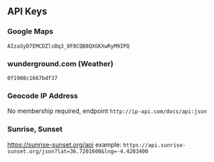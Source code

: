 ## API Keys

### Google Maps
`AIzaSyD7EMCDZlsBq3_0F8CQB8QXGKXwRyM9IPQ`

### wunderground.com (Weather)
`0f1908c1667bdf37`

### Geocode IP Address
No membership required, endpoint `http://ip-api.com/docs/api:json`

### Sunrise, Sunset
https://sunrise-sunset.org/api
example: `https://api.sunrise-sunset.org/json?lat=36.7201600&lng=-4.4203400`
